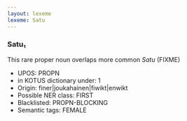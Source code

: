 ```yaml
---
layout: lexeme
lexeme: Satu
---
```


###  Satu₁

This rare proper noun overlaps more common *Satu* (FIXME)
* UPOS:  PROPN
* in KOTUS dictionary under:  1
* Origin:  finer|joukahainen|fiwikt|enwikt
* Possible NER class:  FIRST
* Blacklisted:  PROPN-BLOCKING
* Semantic tags:  FEMALE

